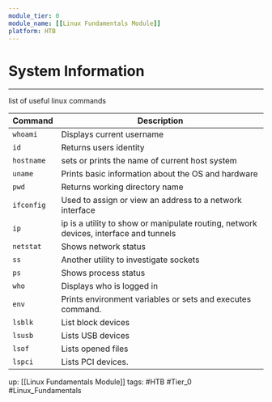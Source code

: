 ```yaml
---
module_tier: 0
module_name: [[Linux Fundamentals Module]]
platform: HTB
---
```

# System Information
---
list of useful linux commands

| Command    | Description                                                                           |
| ---------- | ------------------------------------------------------------------------------------- |
| `whoami`   | Displays current username                                                             |
| `id`       | Returns users identity                                                                |
| `hostname` | sets or prints the name of current host system                                        |
| `uname`    | Prints basic information about the OS and hardware                                    |
| `pwd`      | Returns working directory name                                                        |
| `ifconfig` | Used to assign or view an address to a network interface                              |
| `ip`       | ip is a utility to show or manipulate routing, network devices, interface and tunnels |
| `netstat`  | Shows network status                                                                  |
| `ss`       | Another utility to investigate sockets                                                |
| `ps`       | Shows process status                                                                  |
| `who`      | Displays who is logged in                                                             |
| `env`      | Prints environment variables or sets and executes command.                            |
| `lsblk`    | List block devices                                                                    |
| `lsusb`    | Lists USB devices                                                                     |
| `lsof`     | Lists opened files                                                                    |
| `lspci`    | Lists PCI devices.                                                                    | 
up: [[Linux Fundamentals Module]]
tags: #HTB #Tier_0 #Linux_Fundamentals 
